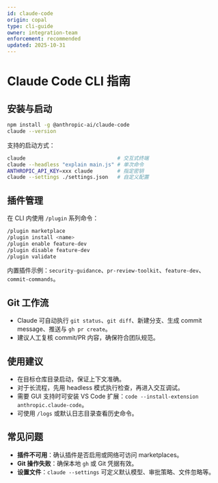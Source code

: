 ```yaml
---
id: claude-code
origin: copal
type: cli-guide
owner: integration-team
enforcement: recommended
updated: 2025-10-31
---
```


# Claude Code CLI 指南

## 安装与启动

```bash
npm install -g @anthropic-ai/claude-code
claude --version
```

支持的启动方式：

```bash
claude                              # 交互式终端
claude --headless "explain main.js" # 单次命令
ANTHROPIC_API_KEY=xxx claude        # 指定密钥
claude --settings ./settings.json   # 自定义配置
```

## 插件管理

在 CLI 内使用 `/plugin` 系列命令：

```bash
/plugin marketplace
/plugin install <name>
/plugin enable feature-dev
/plugin disable feature-dev
/plugin validate
```

内置插件示例：`security-guidance`、`pr-review-toolkit`、`feature-dev`、`commit-commands`。

## Git 工作流

- Claude 可自动执行 `git status`、`git diff`、新建分支、生成 commit message、推送与 `gh pr create`。
- 建议人工复核 commit/PR 内容，确保符合团队规范。

## 使用建议

- 在目标仓库目录启动，保证上下文准确。
- 对于长流程，先用 headless 模式执行检查，再进入交互调试。
- 需要 GUI 支持时可安装 VS Code 扩展：`code --install-extension anthropic.claude-code`。
- 可使用 `/logs` 或默认日志目录查看历史命令。

## 常见问题

- **插件不可用**：确认插件是否启用或网络可访问 marketplaces。
- **Git 操作失败**：确保本地 `gh` 或 Git 凭据有效。
- **设置文件**：`claude --settings` 可定义默认模型、审批策略、文件忽略等。
